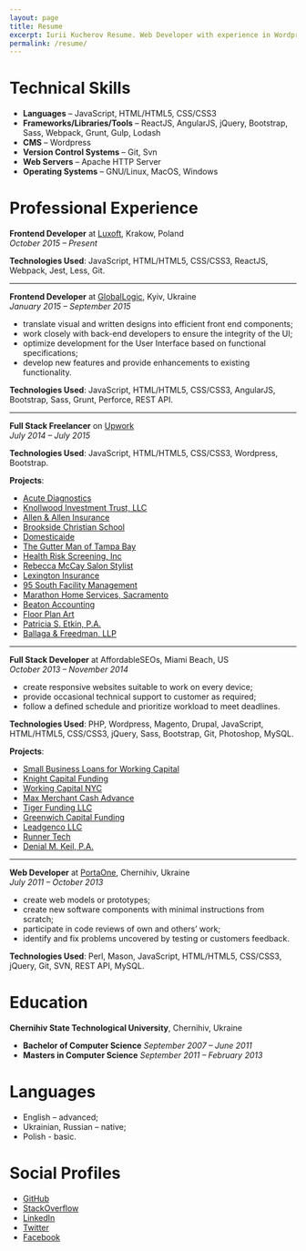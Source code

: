 ```yaml
---
layout: page
title: Resume
excerpt: Iurii Kucherov Resume. Web Developer with experience in Wordpress, AngularJS and Bootstrap.
permalink: /resume/
---
```


# Technical Skills

+ **Languages** – JavaScript, HTML/HTML5, CSS/CSS3
+ **Frameworks/Libraries/Tools** – ReactJS, AngularJS, jQuery, Bootstrap, Sass, Webpack, Grunt, Gulp, Lodash
+ **CMS** – Wordpress
+ **Version Control Systems** – Git, Svn
+ **Web Servers** – Apache HTTP Server
+ **Operating Systems** – GNU/Linux, MacOS, Windows

# Professional Experience

**Frontend Developer** at <a href="http://www.luxoft.com/" target="_blank">Luxoft</a>, Krakow, Poland<br/>
_October 2015 – Present_

**Technologies Used**: JavaScript, HTML/HTML5, CSS/CSS3, ReactJS, Webpack, Jest, Less, Git.

----------

**Frontend Developer** at <a href="http://www.globallogic.com/" target="_blank">GlobalLogic</a>, Kyiv, Ukraine<br/>
_January 2015 – September 2015_

+ translate visual and written designs into efficient front end components;
+ work closely with back-end developers to ensure the integrity of the UI;
+ optimize development for the User Interface based on functional specifications;
+ develop new features and provide enhancements to existing functionality.

**Technologies Used**: JavaScript, HTML/HTML5, CSS/CSS3, AngularJS, Bootstrap, Sass, Grunt, Perforce, REST API.

----------

**Full Stack Freelancer** on <a href="https://www.upwork.com/users/~01c8013e8487023dcf" target="_blank">Upwork</a><br/>
_July 2014 – July 2015_

**Technologies Used**: JavaScript, HTML/HTML5, CSS/CSS3, Wordpress, Bootstrap.

**Projects**:

+ <a href="http://acutediagnostics.com/" target="_blank">Acute Diagnostics</a>
+ <a href="http://trustknollwood.com/" target="_blank">Knollwood Investment Trust, LLC</a>
+ <a href="http://allen-allen.com" target="_blank">Allen & Allen Insurance</a>
+ <a href="http://brooksidechristian.com/" target="_blank">Brookside Christian School</a>
+ <a href="http://domesticaide.com/" target="_blank">Domesticaide</a>
+ <a href="http://gutter-man.com/" target="_blank">The Gutter Man of Tampa Bay</a>
+ <a href="http://hrstonline.com/" target="_blank">Health Risk Screening, Inc</a>
+ <a href="http://rebeccathestylist.com/" target="_blank">Rebecca McCay Salon Stylist</a>
+ <a href="http://pia-ins.com/" target="_blank">Lexington Insurance</a>
+ <a href="http://95southinc.com/" target="_blank">95 South Facility Management</a>
+ <a href="http://gomarathon.net/" target="_blank">Marathon Home Services, Sacramento</a>
+ <a href="http://beatonaccounting.com/" target="_blank">Beaton Accounting</a>
+ <a href="http://floorplanart.com/" target="_blank">Floor Plan Art</a>
+ <a href="http://psetkin.com/" target="_blank">Patricia S. Etkin, P.A.</a>
+ <a href="http://ballagafreedman.com/" target="_blank">Ballaga & Freedman, LLP</a>

----------

**Full Stack Developer** at AffordableSEOs, Miami Beach, US<br/>
_October 2013 – November 2014_

+ create responsive websites suitable to work on every device;
+ provide occasional technical support to customer as required;
+ follow a defined schedule and prioritize workload to meet deadlines.

**Technologies Used**: PHP, Wordpress, Magento, Drupal, JavaScript, HTML/HTML5, CSS/CSS3, jQuery, Sass, Bootstrap, Git, Photoshop, MySQL.

**Projects**:

+ <a href="http://www.ebusinessfunding.net/" target="_blank">Small Business Loans for Working Capital</a>
+ <a href="http://www.knightcapitalfunding.com/" target="_blank">Knight Capital Funding</a>
+ <a href="http://workingcapital.nyc/" target="_blank">Working Capital NYC</a>
+ <a href="http://maxmerchantcashadvance.com/" target="_blank">Max Merchant Cash Advance</a>
+ <a href="http://tigerfundingllc.com/" target="_blank">Tiger Funding LLC</a>
+ <a href="http://greenwichcapitalfunding.com/" target="_blank">Greenwich Capital Funding</a>
+ <a href="http://leadgencollc.com/" target="_blank">Leadgenco LLC</a>
+ <a href="http://runnertech.com/" target="_blank">Runner Tech</a>
+ <a href="http://keillaw.com/" target="_blank">Denial M. Keil, P.A.</a>

----------

**Web Developer** at <a href="https://portaone.com/" target="_blank">PortaOne</a>, Chernihiv, Ukraine<br/>
_July 2011 – October 2013_

+ create web models or prototypes;
+ create new software components with minimal instructions from scratch;
+ participate in code reviews of own and others’ work;
+ identify and fix problems uncovered by testing or customers feedback.

**Technologies Used**: Perl, Mason, JavaScript, HTML/HTML5, CSS/CSS3, jQuery, Git, SVN, REST API, MySQL.

# Education

**Chernihiv State Technological University**, Chernihiv, Ukraine

+ **Bachelor of Computer Science** _September 2007 – June 2011_
+ **Masters in Computer Science** _September 2011 – February 2013_

# Languages

+ English – advanced;
+ Ukrainian, Russian – native;
+ Polish - basic.

# Social Profiles
+ <a href="https://github.com/yuyokk" target="_blank">GitHub</a>
+ <a href="http://stackoverflow.com/users/1022726/yuyokk" target="_blank">StackOverflow</a>
+ <a href="https://ua.linkedin.com/in/ikucherov" target="_blank">LinkedIn</a>
+ <a href="https://twitter.com/yuyokk" target="_blank">Twitter</a>
+ <a href="https://www.facebook.com/ikucherov" target="_blank">Facebook</a>
